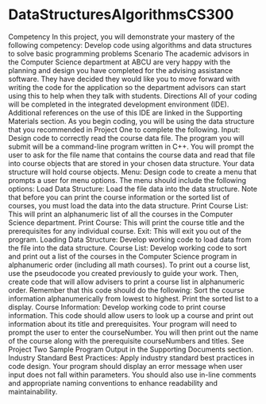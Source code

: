 # DataStructuresAlgorithmsCS300
Competency In this project, you will demonstrate your mastery of the following competency:  Develop code using algorithms and data structures to solve basic programming problems Scenario The academic advisors in the Computer Science department at ABCU are very happy with the planning and design you have completed for the advising assistance software. They have decided they would like you to move forward with writing the code for the application so the department advisors can start using this to help when they talk with students.  Directions All of your coding will be completed in the integrated development environment (IDE). Additional references on the use of this IDE are linked in the Supporting Materials section. As you begin coding, you will be using the data structure that you recommended in Project One to complete the following.  Input: Design code to correctly read the course data file. The program you will submit will be a command-line program written in C++. You will prompt the user to ask for the file name that contains the course data and read that file into course objects that are stored in your chosen data structure. Your data structure will hold course objects. Menu: Design code to create a menu that prompts a user for menu options. The menu should include the following options: Load Data Structure: Load the file data into the data structure. Note that before you can print the course information or the sorted list of courses, you must load the data into the data structure. Print Course List: This will print an alphanumeric list of all the courses in the Computer Science department. Print Course: This will print the course title and the prerequisites for any individual course. Exit: This will exit you out of the program. Loading Data Structure: Develop working code to load data from the file into the data structure. Course List: Develop working code to sort and print out a list of the courses in the Computer Science program in alphanumeric order (including all math courses). To print out a course list, use the pseudocode you created previously to guide your work. Then, create code that will allow advisers to print a course list in alphanumeric order. Remember that this code should do the following: Sort the course information alphanumerically from lowest to highest. Print the sorted list to a display. Course Information: Develop working code to print course information. This code should allow users to look up a course and print out information about its title and prerequisites. Your program will need to prompt the user to enter the courseNumber. You will then print out the name of the course along with the prerequisite courseNumbers and titles. See Project Two Sample Program Output in the Supporting Documents section. Industry Standard Best Practices: Apply industry standard best practices in code design. Your program should display an error message when user input does not fall within parameters. You should also use in-line comments and appropriate naming conventions to enhance readability and maintainability.

